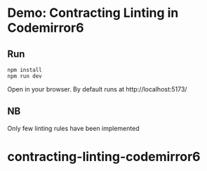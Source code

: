 # Demo: Contracting Linting in Codemirror6

## Run
```
npm install
npm run dev
```
Open in your browser.
By default runs at http://localhost:5173/

## NB
Only few linting rules have been implemented
# contracting-linting-codemirror6
